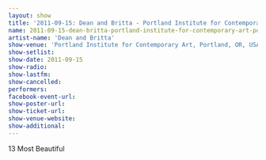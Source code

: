 ```yaml
---
layout: show
title: '2011-09-15: Dean and Britta - Portland Institute for Contemporary Art, Portland, OR, USA'
name: 2011-09-15-dean-britta-portland-institute-for-contemporary-art-portland-or-usa
artist-name: 'Dean and Britta'
show-venue: 'Portland Institute for Contemporary Art, Portland, OR, USA'
show-setlist: 
show-date: 2011-09-15
show-radio: 
show-lastfm: 
show-cancelled: 
performers: 
facebook-event-url: 
show-poster-url: 
show-ticket-url: 
show-venue-website: 
show-additional: 
---
```


13 Most Beautiful